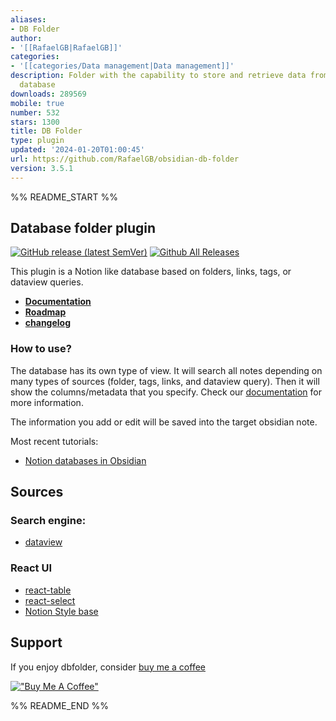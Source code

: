 ```yaml
---
aliases:
- DB Folder
author:
- '[[RafaelGB|RafaelGB]]'
categories:
- '[[categories/Data management|Data management]]'
description: Folder with the capability to store and retrieve data from a folder like
  database
downloads: 289569
mobile: true
number: 532
stars: 1300
title: DB Folder
type: plugin
updated: '2024-01-20T01:00:45'
url: https://github.com/RafaelGB/obsidian-db-folder
version: 3.5.1
---
```


%% README_START %%

## Database folder plugin
[![GitHub release (latest SemVer)](https://img.shields.io/github/v/release/RafaelGB/obsidian-db-folder?style=for-the-badge&sort=semver)](https://github.com/RafaelGB/obsidian-db-folder/releases/latest)
[![Github All Releases](https://img.shields.io/github/downloads/RafaelGB/obsidian-db-folder/total?style=for-the-badge)]()

This plugin is a Notion like database based on folders, links, tags, or dataview queries.

- **[Documentation](https://rafaelgb.github.io/obsidian-db-folder/)**
- **[Roadmap](https://github.com/users/RafaelGB/projects/7/views/4)**
- **[changelog](https://rafaelgb.github.io/obsidian-db-folder/changelog/)**

### How to use?
The database has its own type of view. It will search all notes depending on many types of sources (folder, tags, links, and dataview query). Then it will show the columns/metadata that you specify. Check our [documentation](https://rafaelgb.github.io/obsidian-db-folder/features/Columns/) for more information.

The information you add or edit will be saved into the target obsidian note.

Most recent tutorials:
- [Notion databases in Obsidian](https://www.youtube.com/watch?v=ibarYqG4W5I)

## Sources
### Search engine:
- [dataview](https://github.com/blacksmithgu/obsidian-dataview)

### React UI
- [react-table](https://github.com/TanStack/react-table)
- [react-select](https://react-select.com/home)
- [Notion Style base](https://github.com/archit-p/editable-react-table)

## Support
If you enjoy dbfolder, consider [buy me a coffee](https://www.buymeacoffee.com/5tsytn22v9Z)

[!["Buy Me A Coffee"](https://www.buymeacoffee.com/assets/img/custom_images/orange_img.png)](https://www.buymeacoffee.com/5tsytn22v9Z)


%% README_END %%